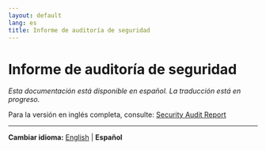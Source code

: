 ```yaml
---
layout: default
lang: es
title: Informe de auditoría de seguridad
---
```


# Informe de auditoría de seguridad

*Esta documentación está disponible en español. La traducción está en progreso.*

Para la versión en inglés completa, consulte: [Security Audit Report](security-audit-report.md)

---

**Cambiar idioma:** [English](security-audit-report.md) | **Español**
